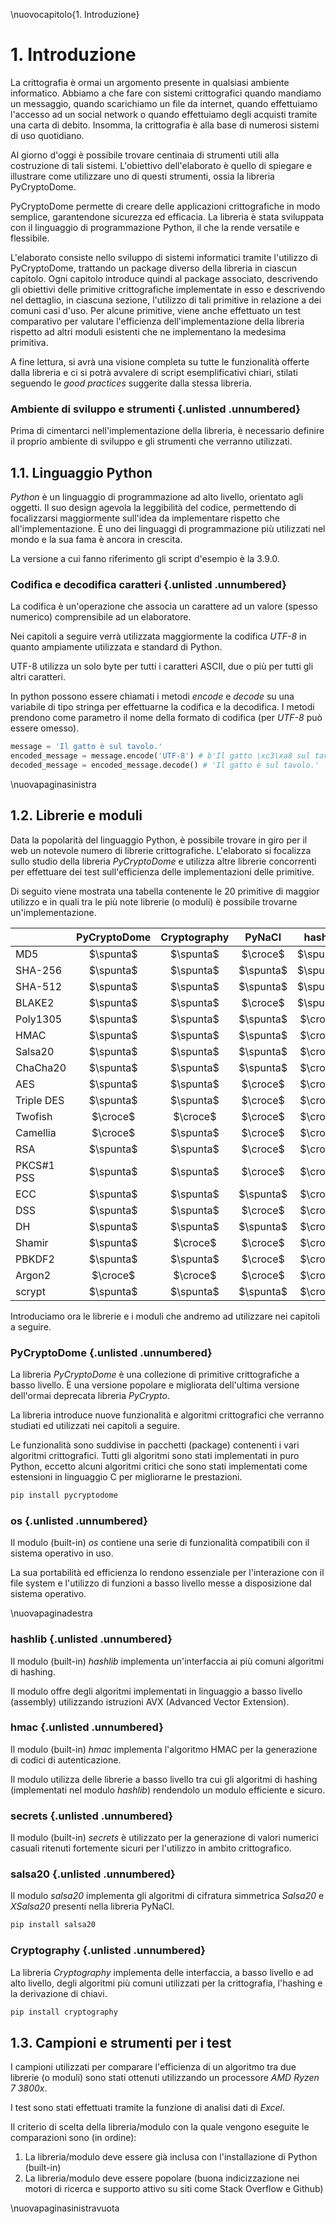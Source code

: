 \nuovocapitolo{1. Introduzione}

# 1. Introduzione
La crittografia è ormai un argomento presente in qualsiasi ambiente informatico.
Abbiamo a che fare con sistemi crittografici quando mandiamo un messaggio, quando scarichiamo un file da internet, quando effettuiamo l'accesso ad un social network o quando effettuiamo degli acquisti tramite una carta di debito.
Insomma, la crittografia è alla base di numerosi sistemi di uso quotidiano.

Al giorno d'oggi è possibile trovare centinaia di strumenti utili alla costruzione di tali sistemi.
L'obiettivo dell'elaborato è quello di spiegare e illustrare come utilizzare uno di questi strumenti, ossia la libreria PyCryptoDome.

PyCryptoDome permette di creare delle applicazioni crittografiche in modo semplice, garantendone sicurezza ed efficacia.
La libreria è stata sviluppata con il linguaggio di programmazione Python, il che la rende versatile e flessibile.

L'elaborato consiste nello sviluppo di sistemi informatici tramite l'utilizzo di PyCryptoDome, trattando un package diverso della libreria in ciascun capitolo.
Ogni capitolo introduce quindi al package associato, descrivendo gli obiettivi delle primitive crittografiche implementate in esso e descrivendo nel dettaglio, in ciascuna sezione, l'utilizzo di tali primitive in relazione a dei comuni casi d'uso.
Per alcune primitive, viene anche effettuato un test comparativo per valutare l'efficienza dell'implementazione della libreria rispetto ad altri moduli esistenti che ne implementano la medesima primitiva.

A fine lettura, si avrà una visione completa su tutte le funzionalità offerte dalla libreria e ci si potrà avvalere di script esemplificativi chiari, stilati seguendo le *good practices* suggerite dalla stessa libreria.

### Ambiente di sviluppo e strumenti {.unlisted .unnumbered}
Prima di cimentarci nell'implementazione della libreria, è necessario definire il proprio ambiente di sviluppo e gli strumenti che verranno utilizzati.

## 1.1. Linguaggio Python
*Python* è un linguaggio di programmazione ad alto livello, orientato agli oggetti. Il suo design agevola la leggibilità del codice, permettendo di focalizzarsi maggiormente sull'idea da implementare rispetto che all'implementazione. È uno dei linguaggi di programmazione più utilizzati nel mondo e la sua fama è ancora in crescita.

La versione a cui fanno riferimento gli script d'esempio è la 3.9.0.

### Codifica e decodifica caratteri {.unlisted .unnumbered}
La codifica è un'operazione che associa un carattere ad un valore (spesso numerico) comprensibile ad un elaboratore.

Nei capitoli a seguire verrà utilizzata maggiormente la codifica *UTF-8* in quanto ampiamente utilizzata e standard di Python.

UTF-8 utilizza un solo byte per tutti i caratteri ASCII, due o più per tutti gli altri caratteri.

In python possono essere chiamati i metodi *encode* e *decode* su una variabile di tipo stringa per effettuarne la codifica e la decodifica. I metodi prendono come parametro il nome della formato di codifica (per *UTF-8* può essere omesso).

```python
message = 'Il gatto è sul tavolo.'
encoded_message = message.encode('UTF-8') # b'Il gatto \xc3\xa8 sul tavolo.'
decoded_message = encoded_message.decode() # 'Il gatto è sul tavolo.'
```

\nuovapaginasinistra

## 1.2. Librerie e moduli
Data la popolarità del linguaggio Python, è possibile trovare in giro per il web un notevole numero di librerie crittografiche. L'elaborato si focalizza sullo studio della libreria *PyCryptoDome* e utilizza altre librerie concorrenti per effettuare dei test sull'efficienza delle implementazioni delle primitive.

Di seguito viene mostrata una tabella contenente le 20 primitive di maggior utilizzo e in quali tra le più note librerie (o moduli) è possibile trovarne un'implementazione.

|            | PyCryptoDome | Cryptography |  PyNaCl   |  hashlib  |   hmac    |
| ---------- | :----------: | :----------: | :-------: | :-------: | :-------: |
| MD5        |  $\spunta$   |  $\spunta$   | $\croce$  | $\spunta$ | $\croce$  |
| SHA-256    |  $\spunta$   |  $\spunta$   | $\spunta$ | $\spunta$ | $\croce$  |
| SHA-512    |  $\spunta$   |  $\spunta$   | $\spunta$ | $\spunta$ | $\croce$  |
| BLAKE2     |  $\spunta$   |  $\spunta$   | $\croce$  | $\spunta$ | $\croce$  |
| Poly1305   |  $\spunta$   |  $\spunta$   | $\spunta$ | $\croce$  | $\croce$  |
| HMAC       |  $\spunta$   |  $\spunta$   | $\spunta$ | $\croce$  | $\spunta$ |
| Salsa20    |  $\spunta$   |  $\spunta$   | $\spunta$ | $\croce$  | $\croce$  |
| ChaCha20   |  $\spunta$   |  $\spunta$   | $\spunta$ | $\croce$  | $\croce$  |
| AES        |  $\spunta$   |  $\spunta$   | $\croce$  | $\croce$  | $\croce$  |
| Triple DES |  $\spunta$   |  $\spunta$   | $\croce$  | $\croce$  | $\croce$  |
| Twofish    |   $\croce$   |   $\croce$   | $\croce$  | $\croce$  | $\croce$  |
| Camellia   |   $\croce$   |  $\spunta$   | $\croce$  | $\croce$  | $\croce$  |
| RSA        |  $\spunta$   |  $\spunta$   | $\croce$  | $\croce$  | $\croce$  |
| PKCS#1 PSS |  $\spunta$   |  $\spunta$   | $\croce$  | $\croce$  | $\croce$  |
| ECC        |  $\spunta$   |  $\spunta$   | $\spunta$ | $\croce$  | $\croce$  |
| DSS        |  $\spunta$   |  $\spunta$   | $\croce$  | $\croce$  | $\croce$  |
| DH         |  $\spunta$   |  $\spunta$   | $\spunta$ | $\croce$  | $\croce$  |
| Shamir     |  $\spunta$   |   $\croce$   | $\croce$  | $\croce$  | $\croce$  |
| PBKDF2     |  $\spunta$   |  $\spunta$   | $\croce$  | $\croce$  | $\croce$  |
| Argon2     |   $\croce$   |   $\croce$   | $\croce$  | $\croce$  | $\croce$  |
| scrypt     |  $\spunta$   |  $\spunta$   | $\spunta$ | $\croce$  | $\croce$  |

Introduciamo ora le librerie e i moduli che andremo ad utilizzare nei capitoli a seguire.

### PyCryptoDome {.unlisted .unnumbered}

La libreria *PyCryptoDome* è una collezione di primitive crittografiche a basso livello.
È una versione popolare e migliorata dell'ultima versione dell'ormai deprecata libreria *PyCrypto*.

La libreria introduce nuove funzionalità e algoritmi crittografici che verranno studiati ed utilizzati nei capitoli a seguire.

Le funzionalità sono suddivise in pacchetti (package) contenenti i vari algoritmi crittografici. Tutti gli algoritmi sono stati implementati in puro Python, eccetto alcuni algoritmi critici che sono stati implementati come estensioni in linguaggio C per migliorarne le prestazioni.

```bash
pip install pycryptodome
```

### os {.unlisted .unnumbered}
Il modulo (built-in) *os* contiene una serie di funzionalità compatibili con il sistema operativo in uso.

La sua portabilità ed efficienza lo rendono essenziale per l'interazione con il file system e l'utilizzo di funzioni a basso livello messe a disposizione dal sistema operativo.

\nuovapaginadestra

### hashlib {.unlisted .unnumbered}
Il modulo (built-in) *hashlib* implementa un'interfaccia ai più comuni algoritmi di hashing.

Il modulo offre degli algoritmi implementati in linguaggio a basso livello (assembly) utilizzando istruzioni AVX (Advanced Vector Extension).

### hmac {.unlisted .unnumbered}
Il modulo (built-in) *hmac* implementa l'algoritmo HMAC per la generazione di codici di autenticazione.

Il modulo utilizza delle librerie a basso livello tra cui gli algoritmi di hashing (implementati nel modulo *hashlib*) rendendolo un modulo efficiente e sicuro.

### secrets {.unlisted .unnumbered}
Il modulo (built-in) *secrets* è utilizzato per la generazione di valori numerici casuali ritenuti fortemente sicuri per l'utilizzo in ambito crittografico.

### salsa20 {.unlisted .unnumbered}
Il modulo *salsa20* implementa gli algoritmi di cifratura simmetrica *Salsa20* e *XSalsa20* presenti nella libreria PyNaCl.

```bash
pip install salsa20
```

### Cryptography {.unlisted .unnumbered}
La libreria *Cryptography* implementa delle interfaccia, a basso livello e ad alto livello, degli algoritmi più comuni utilizzati per la crittografia, l'hashing e la derivazione di chiavi.

```bash
pip install cryptography
```

## 1.3. Campioni e strumenti per i test
I campioni utilizzati per comparare l'efficienza di un algoritmo tra due librerie (o moduli) sono stati ottenuti utilizzando un processore *AMD Ryzen 7 3800x*.

I test sono stati effettuati tramite la funzione di analisi dati di *Excel*.

Il criterio di scelta della libreria/modulo con la quale vengono eseguite le comparazioni sono (in ordine):

1. La libreria/modulo deve essere già inclusa con l'installazione di Python (built-in)
2. La libreria/modulo deve essere popolare (buona indicizzazione nei motori di ricerca e supporto attivo su siti come Stack Overflow e Github)

\nuovapaginasinistravuota
